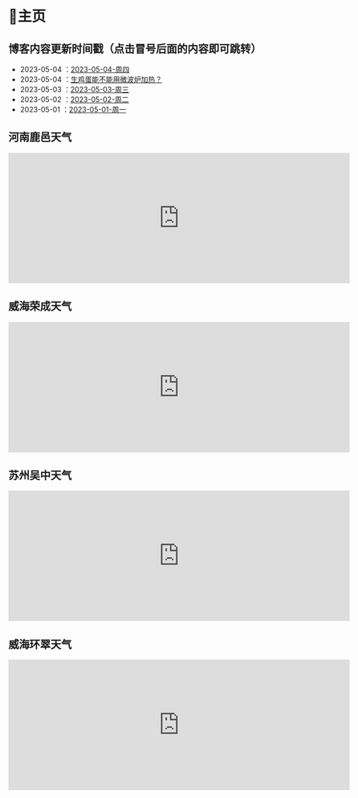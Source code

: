 # 🏡主页

## 博客内容更新时间戳（点击冒号后面的内容即可跳转）

- 2023-05-04 ：[2023-05-04-周四](2023-05-04-%E5%91%A8%E5%9B%9B.md)
- 2023-05-04 ：[生鸡蛋能不能用微波炉加热？](%E7%94%9F%E9%B8%A1%E8%9B%8B%E8%83%BD%E4%B8%8D%E8%83%BD%E7%94%A8%E5%BE%AE%E6%B3%A2%E7%82%89%E5%8A%A0%E7%83%AD%EF%BC%9F.md)
- 2023-05-03 ：[2023-05-03-周三](2023-05-03-%E5%91%A8%E4%B8%89.md)
- 2023-05-02 ：[2023-05-02-周二](2023-05-02-%E5%91%A8%E4%BA%8C.md)
- 2023-05-01 ：[2023-05-01-周一](2023-05-01-%E5%91%A8%E4%B8%80.md)

## 河南鹿邑天气

<iframe width="680" scrolling="no" height="260" frameborder="0" allowtransparency="true" src="https://i.tianqi.com?c=code&id=13&icon=1&py=luyi&temp=1&site=12"></iframe>

## 威海荣成天气

<iframe width="680" scrolling="no" height="260" frameborder="0" allowtransparency="true" src="https://i.tianqi.com?c=code&id=13&icon=1&py=rongcheng2&temp=1&site=12"></iframe>

## 苏州吴中天气

<iframe width="680" scrolling="no" height="260" frameborder="0" allowtransparency="true" src="https://i.tianqi.com?c=code&id=13&icon=1&py=wuzhong1&temp=1&site=12"></iframe>

## 威海环翠天气

<iframe width="680" scrolling="no" height="260" frameborder="0" allowtransparency="true" src="https://i.tianqi.com?c=code&id=13&icon=1&py=huancuiqu&temp=1&site=12"></iframe>